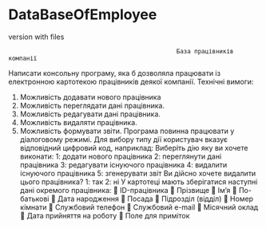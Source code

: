 # DataBaseOfEmployee
version with files 

                                                   База працівників компанії
Написати консольну програму, яка б дозволяла працювати із електронною картотекою працівників деякої компанії. Технічні вимоги:
1. Можливість додавати нового працівника
2. Можливість переглядати дані працівника.
3. Можливість редагувати дані працівника.
4. Можливість видаляти працівника.
5. Можливість формувати звіти.
Програма повинна працювати у діалоговому режимі. Для вибору типу дії користувач вказує відповідний цифровий код, наприклад: Виберіть дію яку ви хочете виконати: 1: додати нового працівника 2: переглянути дані працівника 3: редагувати існуючого працівника 4: видалити існуючого працівника 5: згенерувати звіт
Ви дійсно хочете видалити цього працівника? 1: так 2: ні
У картотеці мають зберігатися наступні дані окремого працівника:
 ID-працівника
 Прізвище
 Ім’я
 По-батькові
 Дата народження
 Посада
 Підрозділ (відділ)
 Номер кімнати
 Службовий телефон
 Службовий e-mail
 Місячний оклад
 Дата прийняття на роботу
 Поле для приміток
